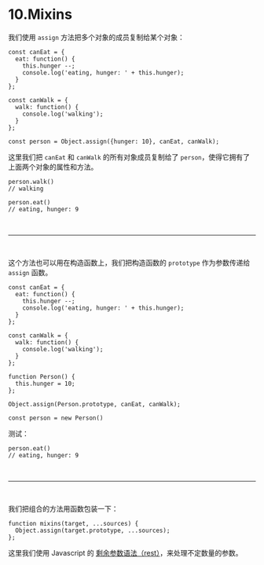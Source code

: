 # 10.Mixins

我们使用 ``assign`` 方法把多个对象的成员复制给某个对象：

```
const canEat = {
  eat: function() {
    this.hunger --;
    console.log('eating, hunger: ' + this.hunger);
  }
};

const canWalk = {
  walk: function() {
    console.log('walking');
  }
};

const person = Object.assign({hunger: 10}, canEat, canWalk);
```

这里我们把 ``canEat`` 和  ``canWalk`` 的所有对象成员复制给了 ``person``，使得它拥有了上面两个对象的属性和方法。

```
person.walk()
// walking

person.eat()
// eating, hunger: 9
```


<br>
<hr>
<br>


这个方法也可以用在构造函数上，我们把构造函数的 ``prototype`` 作为参数传递给 ``assign`` 函数。

```
const canEat = {
  eat: function() {
    this.hunger --;
    console.log('eating, hunger: ' + this.hunger);
  }
};

const canWalk = {
  walk: function() {
    console.log('walking');
  }
};

function Person() {
  this.hunger = 10;
};

Object.assign(Person.prototype, canEat, canWalk);

const person = new Person()
```

测试：
```
person.eat()
// eating, hunger: 9
```


<br>
<hr>
<br>


我们把组合的方法用函数包装一下：

```
function mixins(target, ...sources) {
  Object.assign(target.prototype, ...sources);
};
```

这里我们使用 Javascript 的 [剩余参数语法（rest）](https://developer.mozilla.org/zh-CN/docs/Web/JavaScript/Reference/Functions/Rest_parameters)，来处理不定数量的参数。
